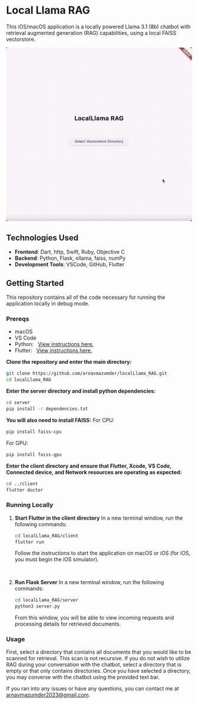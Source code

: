 # Local Llama RAG

This iOS/macOS application is a locally powered Llama 3.1 (8b) chatbot with retrieval augmented generation (RAG) capabilities, using a local FAISS vectorstore. 

![Output sample](https://github.com/arnavmazumder/localLlama_RAG/raw/main/LocalLlama-demo.gif)


## Technologies Used

- **Frontend**: Dart, http, Swift, Ruby, Objective C
- **Backend**: Python, Flask, ollama, faiss, numPy
- **Development Tools**: VSCode, GitHub, Flutter

## Getting Started
This repository contains all of the code necessary for running the application locally in debug mode.

### Prereqs
- macOS
- VS Code
- Python: &nbsp;&nbsp;<a href=https://www.python.org/downloads>View instructions here.</a>
- Flutter: &nbsp;&nbsp;<a href=https://docs.flutter.dev/get-started/install/macos>View instructions here.</a>


**Clone the repository and enter the main directory:**
   ```bash
   git clone https://github.com/arnavmazumder/localLlama_RAG.git
   cd localLlama_RAG
   ```

**Enter the server directory and install python dependencies:**
```bash
cd server
pip install -r dependencies.txt
```

**You will also need to install FAISS:**
For CPU:
```bash
pip install faiss-cpu
```

For GPU:
```bash
pip install faiss-gpu
```

**Enter the client directory and ensure that Flutter, Xcode, VS Code, Connected device, and Network resources are operating as expected:**
```bash
cd ../client
flutter doctor
```


### Running Locally

1. **Start Flutter in the client directory**
In a new terminal window, run the following commands:
   ```bash
   cd localLlama_RAG/client
   flutter run
   ```

   Follow the instructions to start the application on macOS or iOS (for iOS, you must begin the iOS simulator).

   <br>

2. **Run Flask Server**
In a new terminal window, run the following commands:
    ```bash
    cd localLlama_RAG/server
    python3 server.py
    ```

    From this window, you will be able to view incoming requests and processing details for retrieved documents.
    <br>
 

### Usage

First, select a directory that contains all documents that you would like to be scanned for retrieval. This scan is not recursive. If you do not wish to utilize RAG during your conversation with the chatbot, select a directory that is empty or that only contains directories. Once you have selected a directory, you may converse with the chatbot using the provided text bar.


If you ran into any issues or have any questions, you can contact me at arnavmazumder2023@gmail.com.










